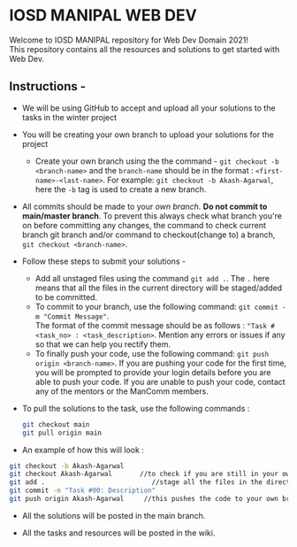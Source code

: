 # IOSD MANIPAL WEB DEV
Welcome to IOSD MANIPAL repository for Web Dev Domain 2021!   
This repository contains all the resources and solutions to get started with Web Dev.

## Instructions - 
* We will be using GitHub to accept and upload all your solutions to the tasks in the winter project
* You will be creating your own branch to upload your solutions for the project
    * Create your own branch using the the command - `git checkout -b <branch-name>` and the `branch-name` should be in the format : `<first-name>-<last-name>`. For example: `git checkout -b Akash-Agarwal`, here the `-b` tag is used to create a new branch.
* All commits should be made to your _own branch_. **Do not commit to main/master branch**. To prevent this always check what branch you're on before committing any changes, the command to check current branch git branch and/or command to checkout(change to) a branch, `git checkout <branch-name>`.
* Follow these steps to submit your solutions - 
    * Add all unstaged files using the command `git add .`. The `.` here means that all the files in the current directory will be staged/added to be committed.
    * To commit to your branch, use the following command: `git commit -m "Commit Message"`.   
      The format of the commit message should be as follows : `"Task #<task_no> : <task_description>`. Mention any errors or issues if any so that we can help you rectify them.
    * To finally push your code, use the following command: `git push origin <branch-name>`. If you are pushing your code for the first time, you will be prompted to provide your login details before you are able to push your code. If you are unable to push your code, contact any of the mentors or the ManComm members.
* To pull the solutions to the task, use the following commands :   
    ```Bash
    git checkout main
    git pull origin main
    ```

* An example of how this will look :   
```Bash
git checkout -b Akash-Agarwal
git checkout Akash-Agarwal       //to check if you are still in your own branch
git add .                           //stage all the files in the directory for commit
git commit -m "Task #00: Description"
git push origin Akash-Agarwal     //this pushes the code to your own branch
```
* All the solutions will be posted in the main branch.

* All the tasks and resources will be posted in the wiki.
